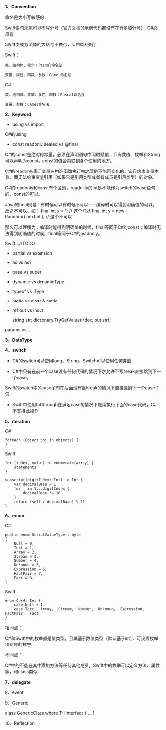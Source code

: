 **1、Convention**

命名是大小写敏感的

Swift语句末尾可以不写分号（官方文档的示例代码都没有在行尾加分号），C#必须有

Swift类或方法体的大括号不换行，Ｃ#默认换行

Swift：

	类、结构体、枚举：Pascal命名法   

	变量、属性、函数、参数：Camel命名法 

C#：

	类、结构体、枚举、属性、函数：Pascal命名法   

	变量、参数：Camel命名法 
	

**2、Keyword**

- using                        vs             import

C#的using

- const readonly sealed        vs             @final

C#的const是绝对的常量，必须在声明语句中同时赋值，只有数值、枚举和String可以声明为const。const的值会内联到各个使用的地方。

C#的readonly表示变量在构造函数执行完之后是不能再变化的。它只约束变量本身，而无法约束变量引用（如果它是引用类型或者有成员是引用类型）的对象。

C#的readonly和const有个区别，readonly的int是不能作为switch的case语句的，const的可以。

Java的final则是：有时候可以有时候不可以----编译时可以得到明确值的可以，反之不可以。如：
final int x = 1;   // 这个可以
final int y = new Random().nextInt();   // 这个不可以

那么可以理解为：编译时能得到明确值的时候，final等同于C#的const；编译时无法得到明确值的时候，final等同于C#的readonly。

Swift...//TODO

- partial                      vs             extension



- as                           vs             as?
    


- base                         vs             super
    


- dynamic                      vs             dynamicType



- typeof                       vs             .Type



- static                       vs             class & static



- ref  out                     vs             inout

	string str;
	dictionary.TryGetValue(index, out str);

params                         vs              ...



**3、DataType**

**4、switch**

- C#的switch可以使用long、String，Switch可以使用任何类型

- C#中只有在前一个case没有任何代码的情况下才允许不写break直接跳到下一个case。

Swift的switch中的case子句在后面没有跟break的情况下直接跳到下一个case子句

- Swift中使用fallthrough在满足case的情况下继续执行下面的case代码，C#不支持此操作

**5、iteration**

C#
	
	foreach (Object obj in objects) {
	}

Swift

	for (index, value) in enumerate(array) {
    	statements
    }

	subscript(digitIndex: Int) -> Int {
        var decimalBase = 1
        for _ in 1...digitIndex {
            decimalBase *= 10
        }
        return (self / decimalBase) % 10
    }

**6、enum**

C#

	public enum ScriptValueType : byte
    {
        Null = 0,
        Text = 1,
        Array = 2,
        Stream = 3,
        Number = 4,
        Unknown = 5,
        Expression = 6,
        FactPair = 7,
        Fact = 8,
    }

Swift

	enum Card: Int {
		case Null = 1
		case Text,  Array,  Stream,  Number,  Unknown,  Expression,  FactPair,  Fact
	}

相同点：

C#和Swift中的枚举都是值类型，且其基于数值类型（默认基于int），可设置枚举项对应的数字

不同点：

C#中的不能在其中添加方法等任何其他成员。Swift中的枚举可以定义方法、属性等，和class类似

**7、delegate**

8、event

9、Generic

class GenericClass<T> where T: IInterface { ... }

10、Reflection













